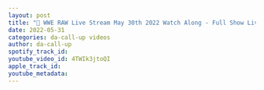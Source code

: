 ```yaml
---
layout: post
title: "🔴 WWE RAW Live Stream May 30th 2022 Watch Along - Full Show Live Reactions"
date: 2022-05-31
categories: da-call-up videos
author: da-call-up
spotify_track_id: 
youtube_video_id: 4TWIk3jtoQI
apple_track_id: 
youtube_metadata: 
---
```

